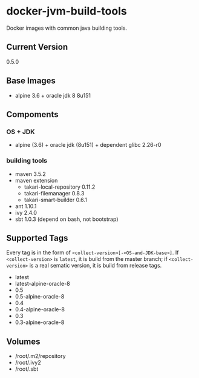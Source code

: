 # docker-jvm-build-tools
Docker images with common java building tools.

Current Version
--
0.5.0

Base Images
--

- alpine 3.6 + oracle jdk 8 8u151

Compoments
--

### OS + JDK
- alpine (3.6) + oracle jdk (8u151) + dependent glibc 2.26-r0

### building tools
- maven 3.5.2
- maven extension
  - takari-local-repository 0.11.2
  - takari-filemanager 0.8.3
  - takari-smart-builder 0.6.1
- ant 1.10.1
- ivy 2.4.0
- sbt 1.0.3 (depend on bash, not bootstrap)

Supported Tags
--

Every tag is in the form of  `<collect-version>[-<OS-and-JDK-base>]`. If `<collect-version>` is `latest`,
it is build from the master branch; if `<collect-version>` is a real sematic version,
it is build from release tags.

- latest
- latest-alpine-oracle-8
- 0.5
- 0.5-alpine-oracle-8
- 0.4
- 0.4-alpine-oracle-8
- 0.3
- 0.3-alpine-oracle-8

Volumes
--

- /root/.m2/repository
- /root/.ivy2
- /root/.sbt
